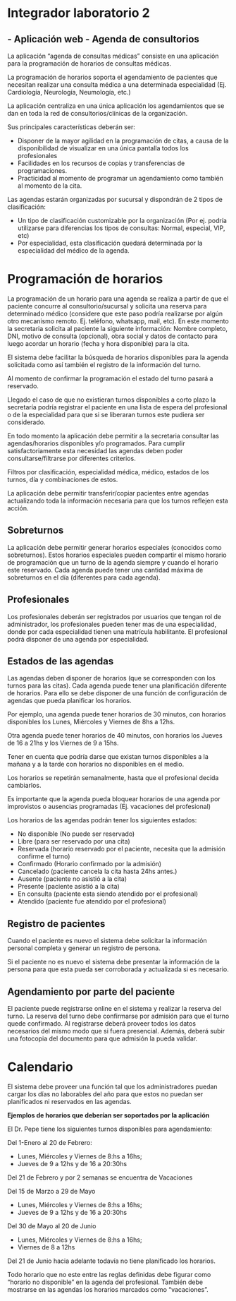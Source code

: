 # Integrador laboratorio 2

## - Aplicación web - Agenda de consultorios

La aplicación “agenda de consultas médicas” consiste en una aplicación para la programación de horarios de consultas médicas.

La programación de horarios soporta el agendamiento de pacientes que necesitan realizar una consulta médica a una determinada especialidad (Ej. Cardiología, Neurología, Neumología, etc.)

La aplicación centraliza en una única aplicación los agendamientos que se dan en toda la red de consultorios/clínicas de la organización.

Sus principales características deberán ser:

-   Disponer de la mayor agilidad en la programación de citas, a causa de la disponibilidad de visualizar en una única pantalla todos los profesionales
-   Facilidades en los recursos de copias y transferencias de programaciones.
-   Practicidad al momento de programar un agendamiento como también al momento de la cita.

Las agendas estarán organizadas por sucursal y dispondrán de 2 tipos de clasificación:

-   Un tipo de clasificación customizable por la organización (Por ej. podría utilizarse para diferencias los tipos de consultas: Normal, especial, VIP, etc)
-   Por especialidad, esta clasificación quedará determinada por la especialidad del médico de la agenda.


# Programación de horarios

La programación de un horario para una agenda se realiza a partir de que el paciente concurre al consultorio/sucursal y solicita una reserva para determinado médico (considere que este paso podría realizarse por algún otro mecanismo remoto. Ej. teléfono, whatsapp, mail, etc). En este momento la secretaria solicita al paciente la siguiente información: Nombre completo, DNI, motivo de consulta (opcional), obra social y datos de contacto para luego acordar un horario (fecha y hora disponible) para la cita.

El sistema debe facilitar la búsqueda de horarios disponibles para la agenda solicitada como así también el registro de la información del turno.

Al momento de confirmar la programación el estado del turno pasará a reservado.

Llegado el caso de que no existieran turnos disponibles a corto plazo la secretaría podría registrar el paciente en una lista de espera del profesional o de la especialidad para que si se liberaran turnos este pudiera ser considerado.

En todo momento la aplicación debe permitir a la secretaria consultar las agendas/horarios disponibles y/o programados. Para cumplir satisfactoriamente esta necesidad las agendas deben poder consultarse/filtrarse por diferentes criterios.

Filtros por clasificación, especialidad médica, médico, estados de los turnos, día y combinaciones de estos.

La aplicación debe permitir transferir/copiar pacientes entre agendas actualizando toda la información necesaria para que los turnos reflejen esta acción.

## Sobreturnos


La aplicación debe permitir generar horarios especiales (conocidos como sobreturnos). Estos horarios especiales pueden compartir el mismo horario de programación que un turno de la agenda siempre y cuando el horario este reservado. Cada agenda puede tener una cantidad máxima de sobreturnos en el día (diferentes para cada agenda).

## Profesionales


Los profesionales deberán ser registrados por usuarios que tengan rol de administrador, los profesionales pueden tener mas de una especialidad, donde por cada especialidad tienen una matrícula habilitante. El profesional podrá disponer de una agenda por especialidad.

## Estados de las agendas

Las agendas deben disponer de horarios (que se corresponden con los turnos para las citas). Cada agenda puede tener una planificación diferente de horarios. Para ello se debe disponer de una función de configuración de agendas que pueda planificar los horarios.

Por ejemplo, una agenda puede tener horarios de 30 minutos, con horarios disponibles los Lunes, Miércoles y Viernes de 8hs a 12hs.

Otra agenda puede tener horarios de 40 minutos, con horarios los Jueves de 16 a 21hs y los Viernes de 9 a 15hs.

Tener en cuenta que podría darse que existan turnos disponibles a la mañana y a la tarde con horarios no disponibles en el medio.

Los horarios se repetirán semanalmente, hasta que el profesional decida cambiarlos.

Es importante que la agenda pueda bloquear horarios de una agenda por improvistos o ausencias programadas (Ej. vacaciones del profesional)

Los horarios de las agendas podrán tener los siguientes estados:

-   No disponible (No puede ser reservado)
-   Libre (para ser reservado por una cita)
-   Reservada (horario reservado por el paciente, necesita que la admisión confirme el turno)
-   Confirmado (Horario confirmado por la admisión)
-   Cancelado (paciente cancela la cita hasta 24hs antes.)
-   Ausente (paciente no asistió a la cita)
-   Presente (paciente asistió a la cita)
-   En consulta (paciente esta siendo atendido por el profesional)
-   Atendido (paciente fue atendido por el profesional)

## Registro de pacientes

Cuando el paciente es nuevo el sistema debe solicitar la información personal completa y generar un registro de persona.

Si el paciente no es nuevo el sistema debe presentar la información de la persona para que esta pueda ser corroborada y actualizada si es necesario.

## Agendamiento por parte del paciente

El paciente puede registrarse online en el sistema y realizar la reserva del turno. La reserva del turno debe confirmarse por admisión para que el turno quede confirmado. Al registrarse deberá proveer todos los datos necesarios del mismo modo que si fuera presencial. Además, deberá subir una fotocopia del documento para que admisión la pueda validar.


# Calendario

El sistema debe proveer una función tal que los administradores puedan cargar los días no laborables del año para que estos no puedan ser planificados ni reservados en las agendas.

**Ejemplos de horarios que deberían ser soportados por la aplicación**

El Dr. Pepe tiene los siguientes turnos disponibles para agendamiento:

Del 1-Enero al 20 de Febrero:

-   Lunes, Miércoles y Viernes de 8:hs a 16hs;
-   Jueves de 9 a 12hs y de 16 a 20:30hs

Del 21 de Febrero y por 2 semanas se encuentra de Vacaciones

Del 15 de Marzo a 29 de Mayo

-   Lunes, Miércoles y Viernes de 8:hs a 16hs;
-   Jueves de 9 a 12hs y de 16 a 20:30hs

Del 30 de Mayo al 20 de Junio

-   Lunes, Miércoles y Viernes de 8:hs a 16hs;
-   Viernes de 8 a 12hs

Del 21 de Junio hacia adelante todavía no tiene planificado los horarios.

Todo horario que no este entre las reglas definidas debe figurar como “horario no disponible” en la agenda del profesional. También debe mostrarse en las agendas los horarios marcados como “vacaciones”.
